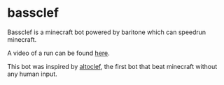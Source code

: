 # bassclef
Bassclef is a minecraft bot powered by baritone which can speedrun minecraft.

A video of a run can be found [here](https://youtu.be/KgjJGzvFsNI).

This bot was inspired by [altoclef](https://github.com/gaucho-matrero/altoclef), the first bot that beat minecraft without any human input.

